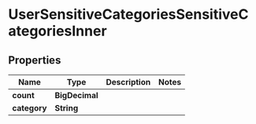 

# UserSensitiveCategoriesSensitiveCategoriesInner


## Properties

| Name | Type | Description | Notes |
|------------ | ------------- | ------------- | -------------|
|**count** | **BigDecimal** |  |  |
|**category** | **String** |  |  |



